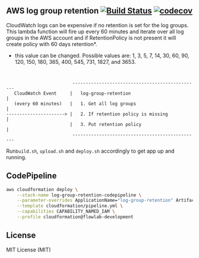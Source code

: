 ## AWS log group retention [![Build Status](https://travis-ci.org/flow-lab/log-group-retention.svg?branch=master)](https://travis-ci.org/flow-lab/log-group-retention) [![codecov](https://codecov.io/gh/flow-lab/log-group-retention/branch/master/graph/badge.svg)](https://codecov.io/gh/flow-lab/log-group-retention)

CloudWatch logs can be expensive if no retention is set for the log groups. This lambda function will fire up every 60 
minutes and iterate over all log groups in the AWS account and if RetentionPolicy is not present it will create policy 
with 60 days retention*.

* this value can be changed. Possible values are: 1, 3, 5, 7, 14, 30, 60, 90, 120, 150, 180, 365, 400, 545, 731, 1827, 
and 3653.

```


                         ------------------------------------------------
   CloudWatch Event     |   log-group-retention                          |
   (every 60 minutes)   |   1. Get all log groups                        |
----------------------> |   2. If retention policy is missing            |
                        |   3. Put retention policy                      |
                         ------------------------------------------------
```

Run`build.sh`, `upload.sh` and `deploy.sh` accordingly to get app up and running.

## CodePipeline

```sh
aws cloudformation deploy \
    --stack-name log-group-retention-codepipeline \
    --parameter-overrides ApplicationName="log-group-retention" ArtifactS3Bucket="flowlab-no-artifact-private" GitHubUser="flow-lab" GitHubRepository="log-group-retention" GitHubOAuthToken="GITHUB_TOKEN" \
    --template cloudformation/pipeline.yml \
    --capabilities CAPABILITY_NAMED_IAM \
    --profile cloudformation@flowlab-development
```

## License

MIT License (MIT)